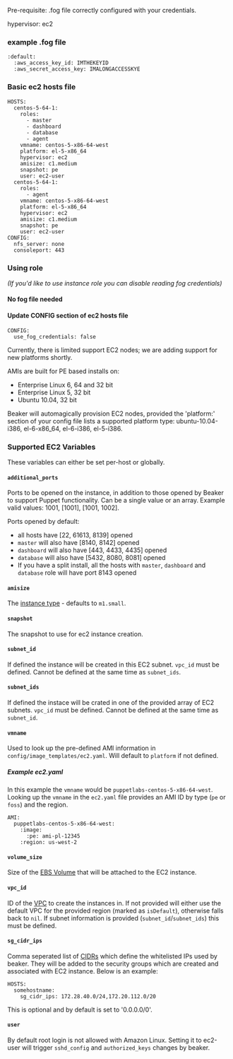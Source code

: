 Pre-requisite: .fog file correctly configured with your credentials.

hypervisor: ec2

### example .fog file ###
    :default:
      :aws_access_key_id: IMTHEKEYID
      :aws_secret_access_key: IMALONGACCESSKYE

### Basic ec2 hosts file ###
    HOSTS:
      centos-5-64-1:
        roles:
          - master
          - dashboard
          - database
          - agent
        vmname: centos-5-x86-64-west
        platform: el-5-x86_64
        hypervisor: ec2
        amisize: c1.medium
        snapshot: pe
        user: ec2-user
      centos-5-64-1:
        roles:
          - agent
        vmname: centos-5-x86-64-west
        platform: el-5-x86_64
        hypervisor: ec2
        amisize: c1.medium
        snapshot: pe
        user: ec2-user
    CONFIG:
      nfs_server: none
      consoleport: 443

### Using role
*(If you'd like to use instance role you can disable reading fog credentials)*

#### No fog file needed ####
#### Update CONFIG section of ec2 hosts file ####
    CONFIG:
      use_fog_credentials: false



Currently, there is limited support EC2 nodes; we are adding support for new platforms shortly.

AMIs are built for PE based installs on:
  - Enterprise Linux 6, 64 and 32 bit
  - Enterprise Linux 5, 32 bit
  - Ubuntu 10.04, 32 bit

Beaker will automagically provision EC2 nodes, provided the 'platform:' section of your config file lists a supported platform type: ubuntu-10.04-i386, el-6-x86_64, el-6-i386, el-5-i386.

### Supported EC2 Variables ###
These variables can either be set per-host or globally.

#### `additional_ports` ####
Ports to be opened on the instance, in addition to those opened by Beaker to support Puppet functionality.  Can be a single value or an array.  Example valid values: 1001, [1001], [1001, 1002].

Ports opened by default:
* all hosts have [22, 61613, 8139] opened
* `master` will also have [8140, 8142] opened
* `dashboard` will also have [443, 4433, 4435] opened
* `database` will also have [5432, 8080, 8081] opened
* If you have a split install, all the hosts with `master`, `dashboard` and `database` role will have port 8143 opened

#### `amisize` ####
The [instance type](https://aws.amazon.com/ec2/instance-types/) - defaults to `m1.small`.

#### `snapshot` ####
The snapshot to use for ec2 instance creation.

#### `subnet_id` ####
If defined the instance will be created in this EC2 subnet.  `vpc_id` must be defined.  Cannot be defined at the same time as `subnet_ids`.

#### `subnet_ids` ####
If defined the instace will be crated in one of the provided array of EC2 subnets.  `vpc_id` must be defined.  Cannot be defined at the same time as `subnet_id`.

#### `vmname` ####
Used to look up the pre-defined AMI information in `config/image_templates/ec2.yaml`.  Will default to `platform` if not defined.

##### Example ec2.yaml #####
In this example the `vmname` would be `puppetlabs-centos-5-x86-64-west`.  Looking up the `vmname` in the `ec2.yaml` file provides an AMI ID by type (`pe` or `foss`) and the region.

```
AMI:
  puppetlabs-centos-5-x86-64-west:
    :image:
      :pe: ami-pl-12345
    :region: us-west-2
```

#### `volume_size` ####
Size of the [EBS Volume](http://docs.aws.amazon.com/AWSEC2/latest/UserGuide/EBSVolumes.html) that will be attached to the EC2 instance.

#### `vpc_id` ####
ID of the [VPC](https://aws.amazon.com/vpc/) to create the instances in.  If not provided will either use the default VPC for the provided region (marked as `isDefault`), otherwise falls back to `nil`.  If subnet information is provided (`subnet_id`/`subnet_ids`) this must be defined.

#### `sg_cidr_ips` ####
Comma seperated list of [CIDRs](https://docs.aws.amazon.com/AWSEC2/latest/UserGuide/authorizing-access-to-an-instance.html) which define the whitelisted IPs used by beaker. They will be added to the security groups which are created and associated with EC2 instance. Below is an example:

```
HOSTS:
  somehostname:
    sg_cidr_ips: 172.28.40.0/24,172.20.112.0/20
```

This is optional and by default is set to '0.0.0.0/0'.

#### `user` ####
By default root login is not allowed with Amazon Linux. Setting it to ec2-user will trigger `sshd_config` and `authorized_keys` changes by beaker.
